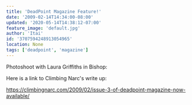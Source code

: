 ```yaml
---
title: 'DeadPoint Magazine Feature!'
date: '2009-02-14T14:34:00-08:00'
updated: '2020-05-14T14:38:12-07:00'
feature_image: 'default.jpg'
author: 'Itai'
id: '3707594248913054965'
location: None
tags: ['deadpoint', 'magazine']
---
```


Photoshoot with Laura Griffiths in Bishop:

Here is a link to Climbing Narc's write up:

<https://climbingnarc.com/2009/02/issue-3-of-deadpoint-magazine-now-available/>
